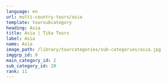 ```yaml
---
language: en
url: multi-country-tours/asia
template: toursubcategory
heading: Asia
title: Asia | Tika Tours
label: Asia
name: Asia
image_path: /library/tourcategories/sub-categories/asia.jpg
imggrp_id: 0
main_category_id: 2
sub_category_id: 20
rank: 11
---
```

<div class="row content-row"><!-- 1924 (0)-->

</div>
